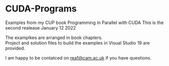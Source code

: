 # CUDA-Programs
Examples from my CUP book Programming in Parallel with CUDA
This is the second realease January 12 2022

The examplkes are arranged in book chapters.  
Project and solution files to build the examples in Visual Studio 19
are provided. 

I am happy to be contatced on rea1@cam.ac.uk if you have questions.
